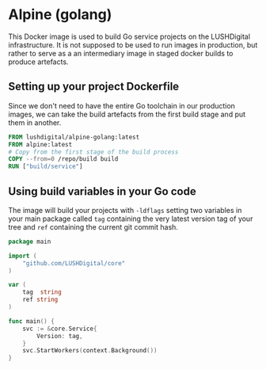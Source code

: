 # Alpine (golang)
This Docker image is used to build Go service projects on the LUSHDigital infrastructure. It is not supposed to be used to run images in production, but rather to serve as a an intermediary image in staged docker builds to produce artefacts.

## Setting up your project Dockerfile
Since we don't need to have the entire Go toolchain in our production images, we can take the build artefacts from the first build stage and put them in another.

```Dockerfile
FROM lushdigital/alpine-golang:latest
FROM alpine:latest
# Copy from the first stage of the build process
COPY --from=0 /repo/build build
RUN ["build/service"]
```

## Using build variables in your Go code
The image will build your projects with `-ldflags` setting two variables in your main package called `tag` containing the very latest version tag of your tree and `ref` containing the current git commit hash.

```go
package main

import (
    "github.com/LUSHDigital/core"
)

var (
    tag  string
    ref string
)

func main() {
    svc := &core.Service{
        Version: tag,
    }
    svc.StartWorkers(context.Background())
}
```